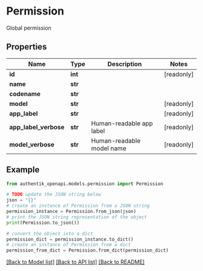 # Permission

Global permission

## Properties

Name | Type | Description | Notes
------------ | ------------- | ------------- | -------------
**id** | **int** |  | [readonly] 
**name** | **str** |  | 
**codename** | **str** |  | 
**model** | **str** |  | [readonly] 
**app_label** | **str** |  | [readonly] 
**app_label_verbose** | **str** | Human-readable app label | [readonly] 
**model_verbose** | **str** | Human-readable model name | [readonly] 

## Example

```python
from authentik_openapi.models.permission import Permission

# TODO update the JSON string below
json = "{}"
# create an instance of Permission from a JSON string
permission_instance = Permission.from_json(json)
# print the JSON string representation of the object
print(Permission.to_json())

# convert the object into a dict
permission_dict = permission_instance.to_dict()
# create an instance of Permission from a dict
permission_from_dict = Permission.from_dict(permission_dict)
```
[[Back to Model list]](../README.md#documentation-for-models) [[Back to API list]](../README.md#documentation-for-api-endpoints) [[Back to README]](../README.md)


